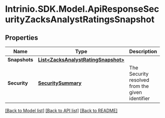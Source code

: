 # Intrinio.SDK.Model.ApiResponseSecurityZacksAnalystRatingsSnapshot
## Properties

Name | Type | Description | Notes
------------ | ------------- | ------------- | -------------
**Snapshots** | [**List&lt;ZacksAnalystRatingSnapshot&gt;**](ZacksAnalystRatingSnapshot.md) |  | [optional] 
**Security** | [**SecuritySummary**](SecuritySummary.md) | The Security resolved from the given identifier | [optional] 

[[Back to Model list]](../README.md#documentation-for-models) [[Back to API list]](../README.md#documentation-for-api-endpoints) [[Back to README]](../README.md)

